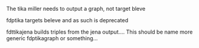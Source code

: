 

The tika miller needs to output a graph, not target bleve

fdptika targets beleve and as such is deprecated

fdttikajena builds triples from the jena output....
This should be name more generic   fdptikagraph or something...
